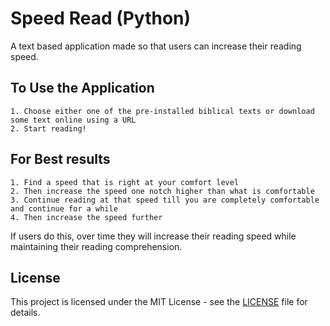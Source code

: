 # Speed Read (Python)
A text based application made so that users can increase their reading speed. 

## To Use the Application
    1. Choose either one of the pre-installed biblical texts or download some text online using a URL
    2. Start reading!
    

## For Best results
    1. Find a speed that is right at your comfort level
    2. Then increase the speed one notch higher than what is comfortable
    3. Continue reading at that speed till you are completely comfortable and continue for a while
    4. Then increase the speed further

If users do this, over time they will increase their reading speed while maintaining their reading comprehension.


## License
This project is licensed under the MIT License - see the [LICENSE](LICENSE.txt) file for details.

